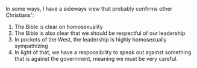 
In some ways, I have a sideways view that probably confirms other Christians':
1. The Bible is clear on homosexuality
2. The Bible is also clear that we should be respectful of our leadership
3. In pockets of the West, the leadership is highly homosexually sympathizing
4. In light of that, we have a responsibility to speak out against something that is against the government, meaning we must be very careful.
